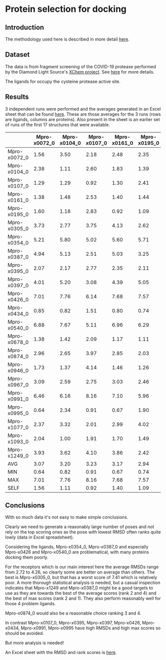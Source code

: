 # Protein selection for docking

## Introduction

The methodology used here is described in more detail [here](../../../nudt7/expts/protein-selection/README.md).

## Dataset

The data is from fragment screening of the COVID-19 protease performed by the Diamond Light Source's 
[XChem project](https://www.diamond.ac.uk/Instruments/Mx/Fragment-Screening.html).
See [here](https://www.diamond.ac.uk/covid-19/for-scientists/Main-protease-structure-and-XChem.html) for more details.

The ligands for occupy the cysteine protease active site.


## Results

3 independent runs were performed and the averages generated in an Excel sheet that can be found [here](rmsds.xlsx).
These are those averages for the 3 runs (rows are ligands, columns are proteins). Also present in the sheet is an earlier 
set of runs of the first 17 structures that were available. 
 

|     | Mpro-x0072_0 | Mpro-x0104_0 | Mpro-x0107_0 | Mpro-x0161_0 | Mpro-x0195_0 | Mpro-x0305_0 | Mpro-x0354_0 | Mpro-x0387_0 | Mpro-x0395_0 | Mpro-x0397_0 | Mpro-x0426_0 | Mpro-x0434_0 | Mpro-x0540_0 | Mpro-x0678_0 | Mpro-x0874_0 | Mpro-x0946_0 | Mpro-x0967_0 | Mpro-x0991_0 | Mpro-x0995_0 | Mpro-x1077_0 | Mpro-x1093_0 | Mpro-x1249_0
 ---  | ---          | ---          | ---          | ---          | ---          | ---          | ---          | ---          | ---          | ---          | ---          | ---          | ---          | ---          | ---          | ---          | ---          | ---          | ---          | ---          | ---          | ---
| Mpro-x0072_0 | 1.56 | 3.50 | 2.18 | 2.48 | 2.35 | 2.06 | 2.59 | 1.77 | 2.46 | 5.00 | 3.31 | 3.90 | 3.77 | 3.17 | 1.27 | 1.98 | 3.42 | 2.14 | 2.04 | 2.14 | 3.07 | 2.42
| Mpro-x0104_0 | 2.38 | 1.11 | 2.60 | 1.83 | 1.39 | 2.69 | 1.87 | 2.99 | 2.59 | 4.54 | 2.73 | 2.49 | 2.48 | 2.37 | 1.19 | 1.38 | 2.25 | 3.16 | 3.02 | 2.74 | 5.08 | 2.42
| Mpro-x0107_0 | 1.29 | 1.29 | 0.92 | 1.30 | 2.41 | 1.33 | 1.44 | 1.36 | 1.26 | 2.07 | 1.14 | 1.20 | 1.26 | 1.93 | 1.33 | 2.43 | 2.48 | 1.29 | 1.17 | 1.32 | 2.57 | 1.34
| Mpro-x0161_0 | 1.38 | 1.48 | 2.53 | 1.40 | 1.44 | 1.65 | 1.53 | 2.83 | 1.62 | 4.81 | 1.87 | 1.86 | 1.65 | 1.64 | 1.49 | 1.43 | 1.38 | 3.52 | 4.32 | 1.97 | 5.55 | 1.71
| Mpro-x0195_0 | 1.60 | 1.18 | 2.83 | 0.92 | 1.09 | 1.73 | 2.66 | 3.47 | 1.24 | 5.58 | 1.85 | 1.48 | 2.24 | 2.18 | 1.30 | 1.05 | 1.05 | 4.72 | 6.07 | 2.41 | 6.56 | 1.92
| Mpro-x0305_0 | 3.73 | 2.77 | 3.75 | 4.13 | 2.62 | 0.62 | 3.79 | 0.81 | 3.35 | 4.59 | 4.13 | 3.98 | 3.72 | 3.56 | 1.21 | 1.96 | 2.76 | 3.94 | 4.15 | 3.39 | 5.60 | 0.98
| Mpro-x0354_0 | 5.21 | 5.80 | 5.02 | 5.60 | 5.71 | 3.36 | 5.72 | 4.67 | 5.75 | 5.99 | 5.47 | 5.40 | 5.82 | 4.85 | 5.51 | 5.79 | 5.43 | 4.96 | 5.27 | 5.97 | 4.90 | 4.68
| Mpro-x0387_0 | 4.94 | 5.13 | 2.51 | 5.03 | 3.25 | 3.13 | 3.18 | 2.57 | 3.85 | 5.05 | 5.12 | 5.17 | 4.74 | 3.63 | 5.24 | 4.92 | 4.37 | 5.41 | 5.47 | 3.00 | 3.83 | 1.79
| Mpro-x0395_0 | 2.07 | 2.17 | 2.77 | 2.35 | 2.11 | 1.82 | 2.82 | 2.39 | 2.95 | 4.92 | 3.27 | 2.87 | 4.16 | 3.43 | 1.97 | 2.20 | 3.37 | 3.12 | 2.39 | 2.06 | 3.76 | 1.97
| Mpro-x0397_0 | 4.01 | 5.20 | 3.08 | 4.39 | 5.05 | 3.65 | 3.28 | 2.33 | 3.68 | 1.93 | 2.85 | 3.30 | 3.82 | 4.43 | 3.12 | 4.35 | 4.84 | 2.92 | 2.22 | 3.01 | 2.57 | 3.94
| Mpro-x0426_0 | 7.01 | 7.76 | 6.14 | 7.68 | 7.57 | 7.41 | 6.80 | 6.29 | 7.32 | 6.58 | 6.73 | 6.86 | 6.28 | 7.28 | 6.46 | 7.73 | 6.81 | 6.49 | 6.02 | 7.24 | 6.14 | 6.79
| Mpro-x0434_0 | 0.85 | 0.82 | 1.51 | 0.80 | 0.74 | 0.75 | 0.80 | 0.70 | 0.89 | 2.11 | 1.14 | 0.76 | 0.86 | 1.10 | 0.88 | 0.77 | 0.72 | 1.92 | 1.53 | 1.49 | 1.08 | 0.87
| Mpro-x0540_0 | 6.88 | 7.67 | 5.11 | 6.96 | 6.29 | 6.38 | 6.98 | 5.83 | 6.37 | 5.54 | 6.96 | 6.29 | 6.24 | 6.88 | 6.94 | 7.64 | 6.42 | 5.90 | 5.37 | 7.37 | 4.47 | 5.74
| Mpro-x0678_0 | 1.38 | 1.42 | 2.09 | 1.17 | 1.11 | 1.31 | 1.07 | 1.47 | 1.73 | 3.69 | 2.15 | 1.58 | 1.48 | 1.04 | 1.36 | 1.30 | 0.90 | 2.52 | 2.19 | 2.20 | 1.29 | 1.35
| Mpro-x0874_0 | 2.96 | 2.65 | 3.97 | 2.85 | 2.03 | 1.99 | 3.19 | 3.27 | 3.37 | 3.77 | 3.37 | 2.97 | 3.34 | 2.63 | 1.92 | 2.65 | 2.51 | 4.03 | 4.10 | 3.22 | 2.50 | 2.17
| Mpro-x0946_0 | 1.73 | 1.37 | 4.14 | 1.46 | 1.26 | 1.77 | 1.92 | 4.59 | 1.38 | 4.10 | 1.80 | 1.97 | 1.52 | 2.32 | 2.02 | 1.02 | 2.48 | 4.32 | 5.09 | 1.75 | 6.48 | 1.91
| Mpro-x0967_0 | 3.09 | 2.59 | 2.75 | 3.03 | 2.46 | 2.95 | 2.67 | 2.36 | 2.93 | 3.01 | 2.39 | 2.62 | 2.63 | 2.03 | 2.40 | 2.56 | 2.57 | 3.08 | 2.76 | 2.87 | 1.78 | 2.28
| Mpro-x0991_0 | 6.46 | 6.16 | 8.16 | 7.10 | 5.96 | 6.64 | 6.41 | 5.99 | 8.18 | 7.24 | 7.86 | 8.22 | 7.67 | 5.54 | 6.53 | 6.75 | 6.37 | 8.40 | 8.39 | 2.64 | 7.20 | 6.50
| Mpro-x0995_0 | 0.64 | 2.34 | 0.91 | 0.67 | 1.90 | 1.21 | 1.99 | 0.67 | 0.67 | 1.28 | 0.72 | 0.73 | 0.76 | 2.48 | 1.36 | 1.20 | 2.42 | 0.62 | 0.65 | 0.69 | 1.59 | 1.29
| Mpro-x1077_0 | 2.37 | 3.32 | 2.01 | 2.99 | 4.02 | 2.41 | 4.21 | 2.49 | 3.49 | 4.73 | 3.26 | 4.42 | 3.92 | 4.82 | 3.13 | 2.47 | 4.52 | 2.72 | 3.66 | 2.44 | 3.21 | 3.56
| Mpro-x1093_0 | 2.04 | 1.00 | 1.91 | 1.70 | 1.49 | 2.09 | 1.80 | 1.79 | 1.92 | 2.94 | 2.04 | 2.11 | 1.74 | 0.95 | 0.87 | 1.57 | 0.72 | 2.21 | 2.17 | 1.71 | 1.66 | 1.58
| Mpro-x1249_0 | 3.93 | 3.62 | 4.10 | 3.86 | 2.42 | 2.89 | 3.46 | 3.08 | 3.40 | 4.35 | 3.64 | 3.57 | 3.50 | 3.15 | 3.13 | 3.64 | 3.34 | 4.16 | 4.47 | 4.14 | 3.03 | 3.32
| AVG | 3.07 | 3.20 | 3.23 | 3.17 | 2.94 | 2.72 | 3.19 | 2.90 | 3.20 | 4.26 | 3.35 | 3.35 | 3.35 | 3.24 | 2.76 | 3.03 | 3.23 | 3.71 | 3.75 | 2.99 | 3.82 | 2.75
| MIN | 0.64 | 0.82 | 0.91 | 0.67 | 0.74 | 0.62 | 0.80 | 0.67 | 0.67 | 1.28 | 0.72 | 0.73 | 0.76 | 0.95 | 0.87 | 0.77 | 0.72 | 0.62 | 0.65 | 0.69 | 1.08 | 0.87
| MAX | 7.01 | 7.76 | 8.16 | 7.68 | 7.57 | 7.41 | 6.98 | 6.29 | 8.18 | 7.24 | 7.86 | 8.22 | 7.67 | 7.28 | 6.94 | 7.73 | 6.81 | 8.40 | 8.39 | 7.37 | 7.20 | 6.79
| SELF | 1.56 | 1.11 | 0.92 | 1.40 | 1.09 | 0.62 | 5.72 | 2.57 | 2.95 | 1.93 | 6.73 | 0.76 | 6.24 | 1.04 | 1.92 | 1.02 | 2.57 | 8.40 | 0.65 | 2.44 | 1.66 | 3.32



## Conclusions

With so much data it's not easy to make simple conclusions.

Clearly we need to generate a reasonably large number of poses and not rely on the top scoring ones as the pose with lowest RMSD often ranks
quite lowly (data in Excel spreadsheet).

Considering the ligands, Mpro-x0354_0, Mpro-x0387_0 and especially Mpro-x0426 and Mpro-x0540_0 are problematical, with many proteins docking
them poorly.

For the receptors which is our main interest here the average RMSDs range from 2.72 to 4.26, so clearly some are better on
average than others. The best is Mpro-x0305_0, but that has a worst score of 7.41 which is relatively poor.
A more thorough statistical analysis is needed, but a casual inspection indicates that Mpro-x1249 and Mpro-x0387_0 might be a good targets
to use as they are towards the best of the average scores (rank 2 and 4) and the best of max scores (rank 2 and 1).
They also perform reasonably well for those 4 problem ligands.

Mpro-x0874_0 would also be a reasonable choice ranking 3 and 4.

In contrast Mpro-x0107_0, Mpro-x0395, Mpro-x0397, Mpro-x0426, Mpro-x0434, Mpro-x0991, Mpro-x0995 have high RMSDs 
and high max scores so should be avoided.

But more analysis is needed!

An Excel sheet with the RMSD and rank scores is [here](rmsds.xlsx).



